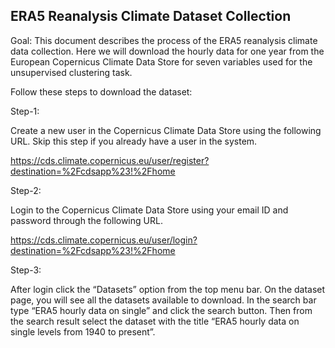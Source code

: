 ## ERA5 Reanalysis Climate Dataset Collection

Goal: This document describes the process of the ERA5 reanalysis climate data collection. Here we will download the hourly data for one year from the European Copernicus Climate Data Store for seven variables used for the unsupervised clustering task.

Follow these steps to download the dataset:

Step-1:

Create a new user in the Copernicus Climate Data Store using the following URL. Skip this step if you already have a user in the system. 

https://cds.climate.copernicus.eu/user/register?destination=%2Fcdsapp%23!%2Fhome

Step-2:

Login to the Copernicus Climate Data Store using your email ID and password through the following URL.

https://cds.climate.copernicus.eu/user/login?destination=%2Fcdsapp%23!%2Fhome

Step-3:

After login click the “Datasets” option from the top menu bar. On the dataset page, you will see all the datasets available to download. In the search bar type “ERA5 hourly data on single” and click the search button. Then from the search result select the dataset with the title “ERA5 hourly data on single levels from 1940 to present”.
 
